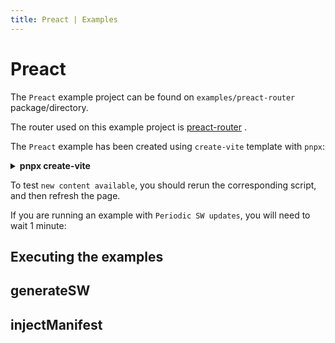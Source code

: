 ```yaml
---
title: Preact | Examples
---
```


# Preact

The `Preact` example project can be found on `examples/preact-router` package/directory.

The router used on this example project is [preact-router](https://github.com/preactjs/preact-router) <outbound-link />.

The `Preact` example has been created using `create-vite` template with `pnpx`:

<details>
    <summary><strong>pnpx create-vite</strong></summary>

```shell
pnpx create-vite
+ create-vite 2.6.6
√ Project name: ... preact-router
√ Select a framework: » preact
√ Select a variant: » preact-ts

Scaffolding project in examples\preact-router...

Done. Now run:

  cd preact-router
  npm install
  npm run dev
```
</details>

To test `new content available`, you should rerun the corresponding script, and then refresh the page.

If you are running an example with `Periodic SW updates`, you will need to wait 1 minute:
<HeuristicWorkboxWindow />

## Executing the examples

<RunExamples />

## generateSW

<ExamplesGenerateSW />

## injectManifest

<ExamplesInjectManifest />
